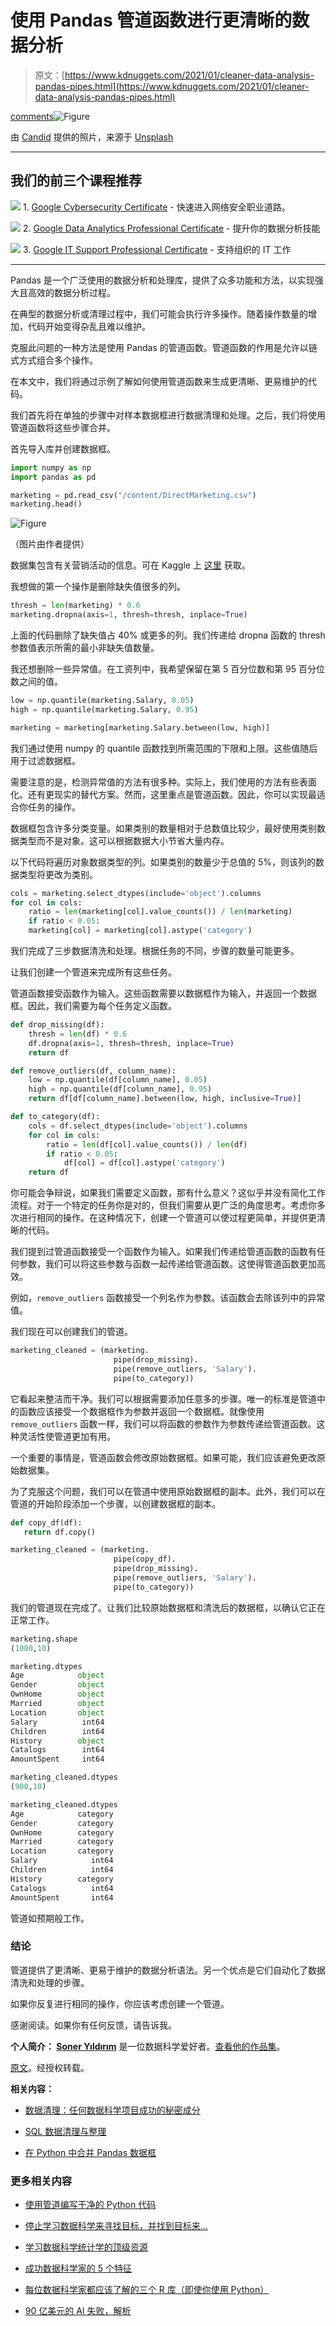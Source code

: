 # 使用 Pandas 管道函数进行更清晰的数据分析

> 原文：[https://www.kdnuggets.com/2021/01/cleaner-data-analysis-pandas-pipes.html](https://www.kdnuggets.com/2021/01/cleaner-data-analysis-pandas-pipes.html)

[comments](#comments)![Figure](../Images/dae67c23202b0f5e3c5ee224a97d389d.png)

由 [Candid](https://unsplash.com/@candid?utm_source=unsplash&utm_medium=referral&utm_content=creditCopyText) 提供的照片，来源于 [Unsplash](https://unsplash.com/s/photos/clean?utm_source=unsplash&utm_medium=referral&utm_content=creditCopyText)

* * *

## 我们的前三个课程推荐

![](../Images/0244c01ba9267c002ef39d4907e0b8fb.png) 1\. [Google Cybersecurity Certificate](https://www.kdnuggets.com/google-cybersecurity) - 快速进入网络安全职业道路。

![](../Images/e225c49c3c91745821c8c0368bf04711.png) 2\. [Google Data Analytics Professional Certificate](https://www.kdnuggets.com/google-data-analytics) - 提升你的数据分析技能

![](../Images/0244c01ba9267c002ef39d4907e0b8fb.png) 3\. [Google IT Support Professional Certificate](https://www.kdnuggets.com/google-itsupport) - 支持组织的 IT 工作

* * *

Pandas 是一个广泛使用的数据分析和处理库，提供了众多功能和方法，以实现强大且高效的数据分析过程。

在典型的数据分析或清理过程中，我们可能会执行许多操作。随着操作数量的增加，代码开始变得杂乱且难以维护。

克服此问题的一种方法是使用 Pandas 的管道函数。管道函数的作用是允许以链式方式组合多个操作。

在本文中，我们将通过示例了解如何使用管道函数来生成更清晰、更易维护的代码。

我们首先将在单独的步骤中对样本数据框进行数据清理和处理。之后，我们将使用管道函数将这些步骤合并。

首先导入库并创建数据框。

```py
import numpy as np
import pandas as pd

marketing = pd.read_csv("/content/DirectMarketing.csv")
marketing.head()
```

![Figure](../Images/61b038414c75427fc36344ea1c72a710.png)

（图片由作者提供）

数据集包含有关营销活动的信息。可在 Kaggle 上 [这里](https://www.kaggle.com/yoghurtpatil/direct-marketing) 获取。

我想做的第一个操作是删除缺失值很多的列。

```py
thresh = len(marketing) * 0.6
marketing.dropna(axis=1, thresh=thresh, inplace=True)
```

上面的代码删除了缺失值占 40% 或更多的列。我们传递给 dropna 函数的 thresh 参数值表示所需的最小非缺失值数量。

我还想删除一些异常值。在工资列中，我希望保留在第 5 百分位数和第 95 百分位数之间的值。

```py
low = np.quantile(marketing.Salary, 0.05)
high = np.quantile(marketing.Salary, 0.95)

marketing = marketing[marketing.Salary.between(low, high)]
```

我们通过使用 numpy 的 quantile 函数找到所需范围的下限和上限。这些值随后用于过滤数据框。

需要注意的是，检测异常值的方法有很多种。实际上，我们使用的方法有些表面化。还有更现实的替代方案。然而，这里重点是管道函数。因此，你可以实现最适合你任务的操作。

数据框包含许多分类变量。如果类别的数量相对于总数值比较少，最好使用类别数据类型而不是对象。这可以根据数据大小节省大量内存。

以下代码将遍历对象数据类型的列。如果类别的数量少于总值的 5%，则该列的数据类型将更改为类别。

```py
cols = marketing.select_dtypes(include='object').columns
for col in cols:
    ratio = len(marketing[col].value_counts()) / len(marketing)
    if ratio < 0.05:
    marketing[col] = marketing[col].astype('category')
```

我们完成了三步数据清洗和处理。根据任务的不同，步骤的数量可能更多。

让我们创建一个管道来完成所有这些任务。

管道函数接受函数作为输入。这些函数需要以数据框作为输入，并返回一个数据框。因此，我们需要为每个任务定义函数。

```py
def drop_missing(df):
    thresh = len(df) * 0.6
    df.dropna(axis=1, thresh=thresh, inplace=True)
    return df

def remove_outliers(df, column_name):
    low = np.quantile(df[column_name], 0.05)
    high = np.quantile(df[column_name], 0.95)
    return df[df[column_name].between(low, high, inclusive=True)]

def to_category(df):
    cols = df.select_dtypes(include='object').columns
    for col in cols:
        ratio = len(df[col].value_counts()) / len(df)
        if ratio < 0.05:
            df[col] = df[col].astype('category')
    return df
```

你可能会争辩说，如果我们需要定义函数，那有什么意义？这似乎并没有简化工作流程。对于一个特定的任务你是对的，但我们需要从更广泛的角度思考。考虑你多次进行相同的操作。在这种情况下，创建一个管道可以使过程更简单，并提供更清晰的代码。

我们提到过管道函数接受一个函数作为输入。如果我们传递给管道函数的函数有任何参数，我们可以将这些参数与函数一起传递给管道函数。这使得管道函数更加高效。

例如，`remove_outliers` 函数接受一个列名作为参数。该函数会去除该列中的异常值。

我们现在可以创建我们的管道。

```py
marketing_cleaned = (marketing.
                       pipe(drop_missing).
                       pipe(remove_outliers, 'Salary').
                       pipe(to_category))
```

它看起来整洁而干净。我们可以根据需要添加任意多的步骤。唯一的标准是管道中的函数应该接受一个数据框作为参数并返回一个数据框。就像使用 `remove_outliers` 函数一样，我们可以将函数的参数作为参数传递给管道函数。这种灵活性使管道更加有用。

一个重要的事情是，管道函数会修改原始数据框。如果可能，我们应该避免更改原始数据集。

为了克服这个问题，我们可以在管道中使用原始数据框的副本。此外，我们可以在管道的开始阶段添加一个步骤，以创建数据框的副本。

```py
def copy_df(df):
   return df.copy()

marketing_cleaned = (marketing.
                       pipe(copy_df).
                       pipe(drop_missing).
                       pipe(remove_outliers, 'Salary').
                       pipe(to_category))
```

我们的管道现在完成了。让我们比较原始数据框和清洗后的数据框，以确认它正在正常工作。

```py
marketing.shape
(1000,10)

marketing.dtypes
Age            object
Gender         object
OwnHome        object
Married        object
Location       object
Salary          int64
Children        int64
History        object
Catalogs        int64
AmountSpent     int64

marketing_cleaned.dtypes
(900,10)

marketing_cleaned.dtypes
Age            category
Gender         category
OwnHome        category
Married        category
Location       category
Salary            int64
Children          int64
History        category
Catalogs          int64
AmountSpent       int64
```

管道如预期般工作。

### 结论

管道提供了更清晰、更易于维护的数据分析语法。另一个优点是它们自动化了数据清洗和处理的步骤。

如果你反复进行相同的操作，你应该考虑创建一个管道。

感谢阅读。如果你有任何反馈，请告诉我。

**个人简介： [Soner Yıldırım](https://www.linkedin.com/in/soneryildirim/)** 是一位数据科学爱好者。[查看他的作品集](https://soneryldrm.github.io/Portfolio/)。

[原文](https://towardsdatascience.com/cleaner-data-analysis-with-pandas-using-pipes-4d73770fbf3c)。经授权转载。

**相关内容：**

+   [数据清理：任何数据科学项目成功的秘密成分](/2020/07/data-cleaning-secret-ingredient-success-data-science-project.html)

+   [SQL 数据清理与整理](/2021/01/data-cleaning-wrangling-sql.html)

+   [在 Python 中合并 Pandas 数据框](/2020/12/merging-pandas-dataframes-python.html)

### 更多相关内容

+   [使用管道编写干净的 Python 代码](https://www.kdnuggets.com/2021/12/write-clean-python-code-pipes.html)

+   [停止学习数据科学来寻找目标，并找到目标来…](https://www.kdnuggets.com/2021/12/stop-learning-data-science-find-purpose.html)

+   [学习数据科学统计学的顶级资源](https://www.kdnuggets.com/2021/12/springboard-top-resources-learn-data-science-statistics.html)

+   [成功数据科学家的 5 个特征](https://www.kdnuggets.com/2021/12/5-characteristics-successful-data-scientist.html)

+   [每位数据科学家都应该了解的三个 R 库（即使你使用 Python）](https://www.kdnuggets.com/2021/12/three-r-libraries-every-data-scientist-know-even-python.html)

+   [90 亿美元的 AI 失败，解析](https://www.kdnuggets.com/2021/12/9b-ai-failure-examined.html)
